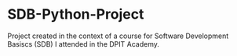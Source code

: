 # SDB-Python-Project

Project created in the context of a course for Software Development Basiscs (SDB) I attended in the DPIT Academy.
